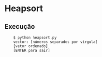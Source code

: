 # Heapsort

## Execução

```
    $ python heapsort.py
    vector: [números separados por vírgula]
    [vetor ordenado]
    [ENTER para sair]
```
